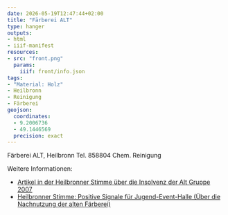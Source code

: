 ```yaml
---
date: 2026-05-19T12:47:44+02:00
title: "Färberei ALT"
type: hanger
outputs:
- html
- iiif-manifest
resources:
- src: "front.png"
  params:
    iiif: front/info.json
tags:
- "Material: Holz"
- Heilbronn
- Reinigung
- Färberei
geojson:
  coordinates:
  - 9.2006736
  - 49.1446569
  precision: exact
---
```

Färberei ALT, Heilbronn Tel. 858804 Chem. Reinigung


<div class="notes">
Weitere Informationen:
<ul>
<li><a href="https://www.stimme.de/archiv/stadt-hn/textilbearbeiter-alt-in-noeten-art-1038914">Artikel in der Heilbronner Stimme über die Insolvenz der Alt Gruppe 2007</a></li>
<li><a href="https://jugendgemeinderat.heilbronn.de/fileadmin/daten/jugendgemeinderat/pressestimmen/2017/20170213_HSt_positive_Signale_fuer_Jugendeventhalle.pdf">Heilbronner Stimme: Positive Signale für
Jugend-Event-Halle (Über die Nachnutzung der alten Färberei)</a></li>


</ul>
</div>
